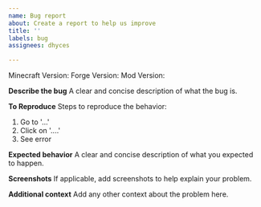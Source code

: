```yaml
---
name: Bug report
about: Create a report to help us improve
title: ''
labels: bug
assignees: dhyces

---
```


Minecraft Version: 
Forge Version: 
Mod Version: 

**Describe the bug**
A clear and concise description of what the bug is.

**To Reproduce**
Steps to reproduce the behavior:
1. Go to '...'
2. Click on '....'
3. See error

**Expected behavior**
A clear and concise description of what you expected to happen.

**Screenshots**
If applicable, add screenshots to help explain your problem.

**Additional context**
Add any other context about the problem here.
